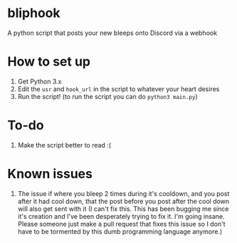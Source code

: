 # bliphook
A python script that posts your new bleeps onto Discord via a webhook
# How to set up
1. Get Python 3.x
2. Edit the `usr` and `hook_url` in the script to whatever your heart desires
3. Run the script! (to run the script you can do `python3 main.py`)
# To-do
1. Make the script better to read :(
# Known issues
1. The issue if where you bleep 2 times during it's cooldown, and you post after it had cool down, that the post before you post after the cool down will also get sent with it (I can't fix this. This has been bugging me since it's creation and I've been desperately trying to fix it. I'm going insane. Please someone just make a pull request that fixes this issue so I don't have to be tormented by this dumb programming language anymore.)
